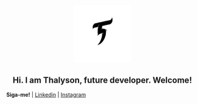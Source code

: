 <h2 align="center">
<img src="https://github.com/Thalyalm/Thalyalm/blob/main/T%20logo.png?raw=true" width="150" height="150">

<h2 align="center"> Hi.
I am Thalyson, future developer.
Welcome! </h1>

**Siga-me!** 
| [Linkedin](https://www.linkedin.com/in/thalysonalmeida/) 
| [Instagram](https://www.instagram.com/thalyson.alm/)
